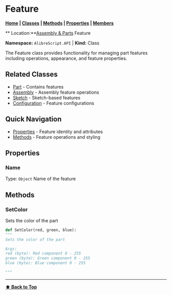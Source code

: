 # Feature

**[Home](Home) | [Classes](Classes) | [Methods](Methods-Index) | [Properties](Properties-Index) | [Members](Members-Index)**

** Location:**[Assembly & Parts](Classes#assembly-and-parts) Feature

**Namespace:** `AlibreScript.API` | **Kind:** Class

The Feature class provides functionality for managing part features including operations, appearance, and feature properties.

## Related Classes
- [Part](Part) - Contains features
- [Assembly](Assembly) - Assembly feature operations
- [Sketch](Sketch) - Sketch-based features
- [Configuration](Configuration) - Feature configurations

## Quick Navigation
- [Properties](#properties) - Feature identity and attributes
- [Methods](#methods) - Feature operations and styling

## Properties

### Name
Type: `Object`
Name of the feature

## Methods


### SetColor

Sets the color of the part

```python
def SetColor(red, green, blue):
"""
Sets the color of the part

Args:
red (byte): Red component 0 - 255
green (byte): Green component 0 - 255
blue (byte): Blue component 0 - 255

"""
```

---
**[⬆ Back to Top](#feature)**

